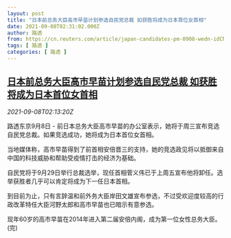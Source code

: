 ```yaml
---
layout: post
title: "日本前总务大臣高市早苗计划参选自民党总裁 如获胜将成为日本首位女首相"
date: 2021-09-08T02:31:02.000Z
author: 路透
from: https://cn.reuters.com/article/japan-candidates-pm-0908-wedn-idCNKBS2G4052
tags: [ 路透 ]
categories: [ 路透 ]
---
```

<!--1631068262000-->
[日本前总务大臣高市早苗计划参选自民党总裁 如获胜将成为日本首位女首相](https://cn.reuters.com/article/japan-candidates-pm-0908-wedn-idCNKBS2G4052)
------

<div>
<div><i>2021-09-08T02:13:20Z</i></div><p>路透东京9月8日 - 前日本总务大臣高市早苗的办公室表示，她将于周三宣布竞选自民党总裁。如果竞选成功，她将成为日本首位女首相。</p><p>当地媒体称，高市早苗得到了前首相安倍晋三的支持，她的竞选政见将以抵御来自中国的科技威胁和帮助受疫情打击的经济为基础。</p><p>自民党将于9月29日举行总裁选举，现任首相菅义伟已于上周五宣布他将卸任。选举获胜者几乎可以肯定将成为下一任日本首相。</p><p>到目前为止，只有言辞温和前外务大臣岸田文雄宣布参选，不过受欢迎度较高的行政改革特任大臣河野太郎和高市早苗也已暗示有意参选。</p><p>现年60岁的高市早苗在2014年进入第二届安倍内阁，成为第一位女性总务大臣。(完)</p>
</div>
